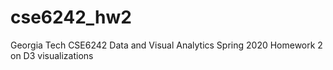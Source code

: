 # cse6242_hw2
Georgia Tech CSE6242 Data and Visual Analytics Spring 2020 Homework 2 on D3 visualizations
